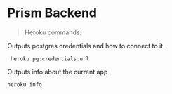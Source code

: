 # Prism Backend

> Heroku commands:

Outputs postgres credentials and how to connect to it.

```
 heroku pg:credentials:url
```

Outputs info about the current app

```
heroku info
```
